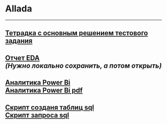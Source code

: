 # Allada
----
**[Тетрадка с основным решением тестового задания](Allada.ipynb)**<br>
---
**[Отчет EDA](df.html)** <br>*(Нужно локально сохранить, а потом открыть)*
---
**[Аналитика Power Bi](Эллада_08-04-2024_2.pbix)**<br>
**[Аналитика Power Bi pdf](Эллада_08-04-2024_2.pdf)**
---
**[Скрипт созданя таблиц sql](CREATE_TABLES.sql)**<br>
**[Скрипт запроса sql](SELECT.sql)**
---

